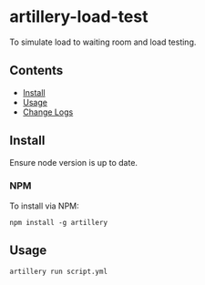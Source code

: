 # artillery-load-test

To simulate load to waiting room and load testing.

## Contents

- [Install](#install)
- [Usage](#usage)
- [Change Logs](./CHANGELOG.md)

## Install

Ensure node version is up to date.

### NPM

To install via NPM:

```
npm install -g artillery
```

## Usage

```
artillery run script.yml
```
